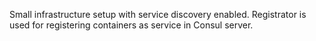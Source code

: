 Small infrastructure setup with service discovery enabled. Registrator is used for registering containers as service in Consul server.

